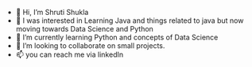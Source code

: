 - 👋 Hi, I’m Shruti Shukla
- 👀 I was interested in Learning Java and things related to java but now moving towards Data Science and Python 
- 🌱 I’m currently learning Python and concepts of Data Science
- 💞️ I’m looking to collaborate on small projects.
- 📫 you can reach me via linkedIn 


<!---
911-shruti/911-shruti is a ✨ special ✨ repository because its `README.md` (this file) appears on your GitHub profile.
You can click the Preview link to take a look at your changes.
--->

